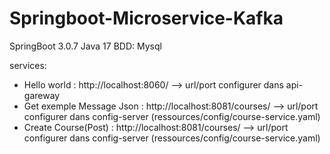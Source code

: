 # Springboot-Microservice-Kafka

SpringBoot 3.0.7
Java 17
BDD: Mysql

services:
  - Hello world : http://localhost:8060/
    --> url/port configurer dans api-gareway
  - Get exemple Message Json : http://localhost:8081/courses/
    --> url/port configurer dans config-server (ressources/config/course-service.yaml)
  - Create Course(Post) : http://localhost:8081/courses/
    --> url/port configurer dans config-server (ressources/config/course-service.yaml)
